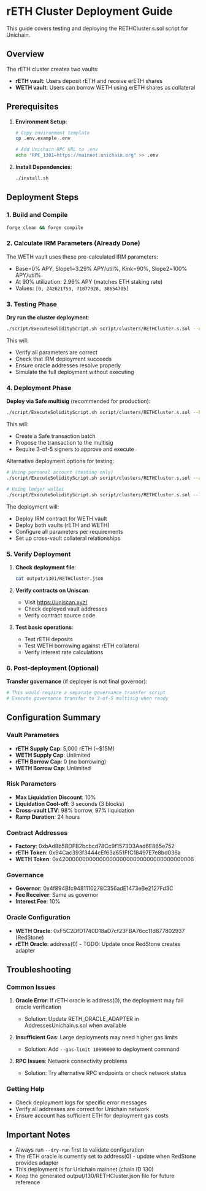 # rETH Cluster Deployment Guide

This guide covers testing and deploying the RETHCluster.s.sol script for Unichain.

## Overview

The rETH cluster creates two vaults:
- **rETH vault**: Users deposit rETH and receive erETH shares
- **WETH vault**: Users can borrow WETH using erETH shares as collateral

## Prerequisites

1. **Environment Setup**:
   ```bash
   # Copy environment template
   cp .env.example .env
   
   # Add Unichain RPC URL to .env
   echo "RPC_1301=https://mainnet.unichain.org" >> .env
   ```

2. **Install Dependencies**:
   ```bash
   ./install.sh
   ```

## Deployment Steps

### 1. Build and Compile

```bash
forge clean && forge compile
```

### 2. Calculate IRM Parameters (Already Done)

The WETH vault uses these pre-calculated IRM parameters:
- Base=0% APY, Slope1=3.29% APY/util%, Kink=90%, Slope2=100% APY/util%
- At 90% utilization: 2.96% APY (matches ETH staking rate)
- Values: `[0, 242621753, 71877928, 38654705]`

### 3. Testing Phase

**Dry run the cluster deployment**:
```bash
./script/ExecuteSolidityScript.sh script/clusters/RETHCluster.s.sol --dry-run --rpc-url $RPC_1301
```

This will:
- Verify all parameters are correct
- Check that IRM deployment succeeds
- Ensure oracle addresses resolve properly
- Simulate the full deployment without executing

### 4. Deployment Phase

**Deploy via Safe multisig** (recommended for production):
```bash
./script/ExecuteSolidityScript.sh script/clusters/RETHCluster.s.sol --batch-via-safe 0x4f894Bfc9481110278C356adE1473eBe2127Fd3C --rpc-url $RPC_1301
```

This will:
- Create a Safe transaction batch
- Propose the transaction to the multisig
- Require 3-of-5 signers to approve and execute

Alternative deployment options for testing:
```bash
# Using personal account (testing only)
./script/ExecuteSolidityScript.sh script/clusters/RETHCluster.s.sol --account <DEPLOYER> --rpc-url $RPC_1301

# Using ledger wallet
./script/ExecuteSolidityScript.sh script/clusters/RETHCluster.s.sol --ledger --rpc-url $RPC_1301
```

The deployment will:
- Deploy IRM contract for WETH vault
- Deploy both vaults (rETH and WETH)
- Configure all parameters per requirements
- Set up cross-vault collateral relationships

### 5. Verify Deployment

1. **Check deployment file**:
   ```bash
   cat output/1301/RETHCluster.json
   ```

2. **Verify contracts on Uniscan**:
   - Visit https://uniscan.xyz/
   - Check deployed vault addresses
   - Verify contract source code

3. **Test basic operations**:
   - Test rETH deposits
   - Test WETH borrowing against rETH collateral
   - Verify interest rate calculations

### 6. Post-deployment (Optional)

**Transfer governance** (if deployer is not final governor):
```bash
# This would require a separate governance transfer script
# Execute governance transfer to 3-of-5 multisig when ready
```

## Configuration Summary

### Vault Parameters
- **rETH Supply Cap**: 5,000 rETH (~$15M)
- **WETH Supply Cap**: Unlimited
- **rETH Borrow Cap**: 0 (no borrowing)
- **WETH Borrow Cap**: Unlimited

### Risk Parameters
- **Max Liquidation Discount**: 10%
- **Liquidation Cool-off**: 3 seconds (3 blocks)
- **Cross-vault LTV**: 98% borrow, 97% liquidation
- **Ramp Duration**: 24 hours

### Contract Addresses
- **Factory**: 0xbAd8b5BDFB2bcbcd78Cc9f1573D3Aad6E865e752
- **rETH Token**: 0x94Cac393f3444cEf63a651FfC18497E7e8bd036a
- **WETH Token**: 0x4200000000000000000000000000000000000006

### Governance
- **Governor**: 0x4f894Bfc9481110278C356adE1473eBe2127Fd3C
- **Fee Receiver**: Same as governor
- **Interest Fee**: 10%

### Oracle Configuration
- **WETH Oracle**: 0xF5C2DfD1740D18aD7cf23FBA76cc11d877802937 (RedStone)
- **rETH Oracle**: address(0) - TODO: Update once RedStone creates adapter

## Troubleshooting

### Common Issues

1. **Oracle Error**: If rETH oracle is address(0), the deployment may fail oracle verification
   - Solution: Update RETH_ORACLE_ADAPTER in AddressesUnichain.s.sol when available

2. **Insufficient Gas**: Large deployments may need higher gas limits
   - Solution: Add `--gas-limit 10000000` to deployment command

3. **RPC Issues**: Network connectivity problems
   - Solution: Try alternative RPC endpoints or check network status

### Getting Help

- Check deployment logs for specific error messages
- Verify all addresses are correct for Unichain network
- Ensure account has sufficient ETH for deployment gas costs

## Important Notes

- Always run `--dry-run` first to validate configuration
- The rETH oracle is currently set to address(0) - update when RedStone provides adapter
- This deployment is for Unichain mainnet (chain ID 130)
- Keep the generated output/130/RETHCluster.json file for future reference